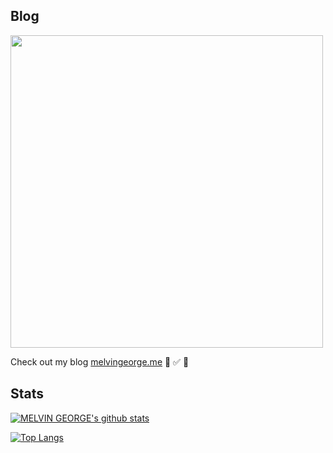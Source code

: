 ## Blog

<img width="500"  src="https://melvingeorge.me/metame.png" />


Check out my blog [melvingeorge.me](https://melvingeorge.me) 🚀 ✅ 🦄

## Stats

<a>[![MELVIN GEORGE's github stats](https://github-readme-stats.anuraghazra1.vercel.app/api?username=melvin2016&show_icons=true&title_color=000&icon_color=3447d4&text_color=000&bg_color=90cdf4)](https://github.com/anuraghazra/github-readme-stats)</a>

[![Top Langs](https://github-readme-stats.vercel.app/api/top-langs/?username=melvin2016&layout=compact&&title_color=000&icon_color=000&text_color=000&bg_color=90cdf4)](https://github.com/anuraghazra/github-readme-stats)
